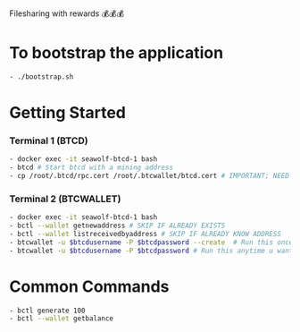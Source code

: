 Filesharing with rewards 💰💰💰

# To bootstrap the application

```bash
- ./bootstrap.sh
```

# Getting Started

### Terminal 1 (BTCD)

```bash
- docker exec -it seawolf-btcd-1 bash
- btcd # Start btcd with a mining address
- cp /root/.btcd/rpc.cert /root/.btcwallet/btcd.cert # IMPORTANT; NEED TO BE DONE BEFORE FIRST STEP IF NOT FIRST TIME
```

### Terminal 2 (BTCWALLET)

```bash
- docker exec -it seawolf-btcd-1 bash
- bctl --wallet getnewaddress # SKIP IF ALREADY EXISTS
- bctl --wallet listreceivedbyaddress # SKIP IF ALREADY KNOW ADDRESS
- btcwallet -u $btcdusername -P $btcdpassword --create  # Run this once to create a wallet; use the seed in discord
- btcwallet -u $btcdusername -P $btcdpassword # Run this anytime u want to start the wallet
```

# Common Commands

```bash
- bctl generate 100
- bctl --wallet getbalance
```
